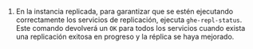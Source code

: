 1. En la instancia replicada, para garantizar que se estén ejecutando correctamente los servicios de replicación, ejecuta `ghe-repl-status`. Este comando devolverá un `OK` para todos los servicios cuando exista una replicación exitosa en progreso y la réplica se haya mejorado.
